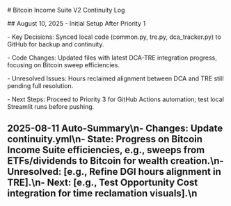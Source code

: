 \# Bitcoin Income Suite V2 Continuity Log

\## August 10, 2025 - Initial Setup After Priority 1

\- Key Decisions: Synced local code (common.py, tre.py, dca\_tracker.py) to GitHub for backup and continuity.

\- Code Changes: Updated files with latest DCA-TRE integration progress, focusing on Bitcoin sweep efficiencies.

\- Unresolved Issues: Hours reclaimed alignment between DCA and TRE still pending full resolution.

\- Next Steps: Proceed to Priority 3 for GitHub Actions automation; test local Streamlit runs before pushing.

## 2025-08-11 Auto-Summary\n- Changes: Update continuity.yml\n- State: Progress on Bitcoin Income Suite efficiencies, e.g., sweeps from ETFs/dividends to Bitcoin for wealth creation.\n- Unresolved: [e.g., Refine DGI hours alignment in TRE].\n- Next: [e.g., Test Opportunity Cost integration for time reclamation visuals].\n

